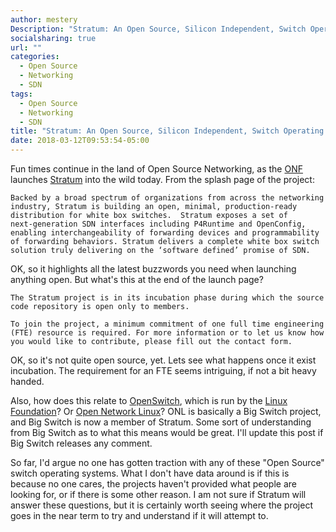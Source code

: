 ```yaml
---
author: mestery
Description: "Stratum: An Open Source, Silicon Independent, Switch Operating System"
socialsharing: true
url: ""
categories:
  - Open Source
  - Networking
  - SDN
tags:
  - Open Source
  - Networking
  - SDN
title: "Stratum: An Open Source, Silicon Independent, Switch Operating System"
date: 2018-03-12T09:53:54-05:00
---
```


Fun times continue in the land of Open Source Networking, as the [ONF][1]
launches [Stratum][2] into the wild today. From the splash page of the
project:
```
Backed by a broad spectrum of organizations from across the networking
industry, Stratum is building an open, minimal, production-ready
distribution for white box switches.  Stratum exposes a set of
next-generation SDN interfaces including P4Runtime and OpenConfig,
enabling interchangeability of forwarding devices and programmability
of forwarding behaviors. Stratum delivers a complete white box switch
solution truly delivering on the ‘software defined’ promise of SDN.
```

OK, so it highlights all the latest buzzwords you need when launching
anything open. But what's this at the end of the launch page?
```
The Stratum project is in its incubation phase during which the source
code repository is open only to members.

To join the project, a minimum commitment of one full time engineering
(FTE) resource is required. For more information or to let us know how
you would like to contribute, please fill out the contact form.
```

OK, so it's not quite open source, yet. Lets see what happens once it
exist incubation. The requirement for an FTE seems intriguing, if not a
bit heavy handed.

Also, how does this relate to [OpenSwitch][3], which is run by the
[Linux Foundation][4]? Or [Open Network Linux][5]? ONL is basically a
Big Switch project, and Big Switch is now a member of Stratum. Some
sort of understanding from Big Switch as to what this means would be
great. I'll update this post if Big Switch releases any comment.

So far, I'd argue no one has gotten traction with any of these "Open
Source" switch operating systems. What I don't have data around is if
this is because no one cares, the projects haven't provided what
people are looking for, or if there is some other reason. I am not sure
if Stratum will answer these questions, but it is certainly worth seeing
where the project goes in the near term to try and understand if it
will attempt to.


[1]: https://www.opennetworking.org
[2]: https://stratumproject.org
[3]: https://www.openswitch.net
[4]: https://www.linuxfoundation.org
[5]: https://opennetlinux.org
